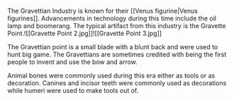 The Gravettian Industry is known for their [[Venus figurine|Venus figurines]]. Advancements in technology during this time include the oil lamp and boomerang. The typical artifact from this industry is the Gravette Point.![[Gravette Point 2.jpg]]![[Gravette Point 3.jpg]]

The Gravettian point is a small blade with a blunt back and were used to hunt big game. The Gravettians are sometimes credited with being the first people to invent and use the bow and arrow.

Animal bones were commonly used during this era either as tools or as decoration. Canines and incisor teeth were commonly used as decorations while humeri were used to make tools out of.